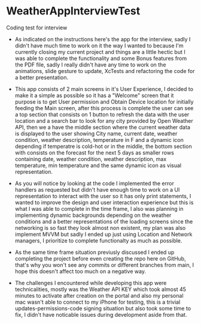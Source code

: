 # WeatherAppInterviewTest
Coding test for interview

- As indicated on the instructions here's the app for the interview, sadly I didn't have much time to work on it the way I wanted to because I'm currently closing my current project and things are a little hectic but I was able to complete the functionality and some Bonus features from the PDF file, sadly I really didn't have any time to work on the animations, slide gesture to update, XcTests and refactoring the code for a better presentation.

- This app consists of 2 main screens in it's User Experience, I decided to make it a simple as possible so it has a "Welcome" screen that it purpose is to get User permission and Obtain Device location for initially feeding the Main screen, after this process is complete the user can see a top section that consists on 1 button to refresh the data with the user location and a search bar to look for any city provided by Open Weather API, then we a have the middle section where the current weather data is displayed to the user showing City name, current date, weather condition, weather description, temperature in F and a dynamic icon depending if temperatre is cold-hot or in the middle, the bottom section with consists on the forecast for the next 5 days as smaller rows containing date, weather condition, weather description, max temperature, min temperature and the same dynamic icon as visual representation.

- As you will notice by looking at the code I implemented the error handlers as requested but didn't have enough time to work on a UI representation to interact with the user so it has only print statements, I wanted to improve the design and user interaction experience but this is what I was able to complete in the time frame, I also was planning in implementing dynamic backgrounds depending on the weather conditions and a better representations of the loading screens since the networking is so fast they look almost non existent, my plan was also implement MVVM but sadly I ended up just using Location and Network managers, I prioritize to complete functionalty as much as possible.

- As the same time frame situation previusly discussed I ended up completing the project before even creating the repo here on GitHub, that's why you won't see any commits or different branches from main, I hope this doesn't affect too much on a negative way.

- The challenges I encountered while developing this app were technicalities, mostly was the Weather API KEY which took almost 45 minutes to activate after creation on the portal and also my personal mac wasn't able to connect to my iPhone for testing, this is a trivial updates-permissions-code signing situation but also took some time to fix, I didn't have noticable issues during development aside from that.
